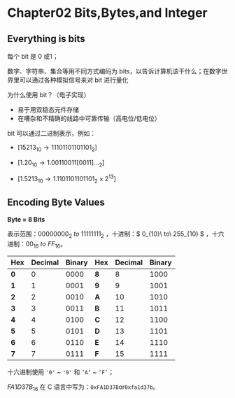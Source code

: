 <head>
   <script type="text/javascript" id="MathJax-script" async
  src="https://cdn.jsdelivr.net/npm/mathjax@3/es5/tex-mml-chtml.js">
    </script>
</head>

# Chapter02 Bits,Bytes,and Integer

## Everything is bits

每个 bit 是 0 或1；

数字、字符串、集合等用不同方式编码为 bits，以告诉计算机该干什么；在数字世界里可以通过各种模拟信号来对 bit 进行量化

为什么使用 bit？（电子实现）

- 易于用双稳态元件存储
- 在嘈杂和不精确的线路中可靠传输（高电位/低电位）

bit 可以通过二进制表示，例如：

- $[15213_{10}\rightarrow11101101101101_{2}]$

- $[1.20_{10}\rightarrow 1.00110011[0011]..._{2}]$

- $[1.5213_{10}\rightarrow 1.1101101101101_2\times2^{13}]$

## Encoding Byte Values

**Byte = 8 Bits**

表示范围：$` 00000000_2\ to\ 11111111_2 `$ ，十进制：$ 0_{10}\ to\ 255_{10} $ ，十六进制：$`00_{16}\ to\ FF_{16}`$。

| Hex   | Decimal | Binary | Hex   | Decimal | Binary |
| ----- | ------- | ------ | ----- | ------- | ------ |
| **0** | 0       | 0000   | **8** | 8       | 1000   |
| **1** | 1       | 0001   | **9** | 9       | 1001   |
| **2** | 2       | 0010   | **A** | 10      | 1010   |
| **3** | 3       | 0011   | **B** | 11      | 1011   |
| **4** | 4       | 0100   | **C** | 12      | 1100   |
| **5** | 5       | 0101   | **D** | 13      | 1101   |
| **6** | 6       | 0110   | **E** | 14      | 1110   |
| **7** | 7       | 0111   | **F** | 15      | 1111   |

十六进制使用 `'0'` ~ `'9'` 和 `’A‘` ~ `’F‘`；

$FA1D37B_{16}$ 在 C 语言中写为：`0xFA1D37B`or`0xfa1d37b`。

